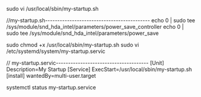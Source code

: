 sudo vi /usr/local/sbin/my-startup.sh


//my-startup.sh-------------------------------------------
echo 0 | sudo tee /sys/module/snd_hda_intel/parameters/power_save_controller
echo 0 | sudo tee /sys/module/snd_hda_intel/parameters/power_save


sudo chmod +x /usr/local/sbin/my-startup.sh
sudo vi /etc/systemd/system/my-startup.servic


// my-startup.servic--------------------------------------
[Unit]
Description=My Startup
[Service]
ExecStart=/usr/local/sbin/my-startup.sh
[install]
wantedBy=multi-user.target


systemctl  status my-startup.service
